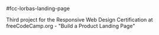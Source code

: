 #fcc-lorbas-landing-page

Third project for the Responsive Web Design Certification at freeCodeCamp.org - "Build a Product Landing Page"
